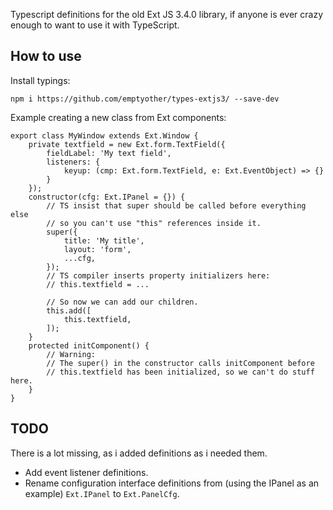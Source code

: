 Typescript definitions for the old Ext JS 3.4.0 library, if anyone is ever crazy enough to want to use it with TypeScript.

## How to use

Install typings:

	npm i https://github.com/emptyother/types-extjs3/ --save-dev

Example creating a new class from Ext components:

	export class MyWindow extends Ext.Window {
		private textfield = new Ext.form.TextField({
			fieldLabel: 'My text field',
			listeners: {
				keyup: (cmp: Ext.form.TextField, e: Ext.EventObject) => {}
			}
		});
		constructor(cfg: Ext.IPanel = {}) {
			// TS insist that super should be called before everything else
			// so you can't use "this" references inside it.
			super({
				title: 'My title',
				layout: 'form',
				...cfg,
			});
			// TS compiler inserts property initializers here:
			// this.textfield = ...

			// So now we can add our children.
			this.add([
				this.textfield,
			]);
		}
		protected initComponent() {
			// Warning:
			// The super() in the constructor calls initComponent before
			// this.textfield has been initialized, so we can't do stuff here.
		}
	}

## TODO

There is a lot missing, as i added definitions as i needed them.

* Add event listener definitions.
* Rename configuration interface definitions from (using the IPanel as an example) `Ext.IPanel` to `Ext.PanelCfg`.